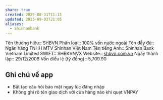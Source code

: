 ```yaml
---
share: true
created: 2025-08-31T11:15
updated: 2025-09-03T21:05
aliases:
  - Shinhanbank
---
```

Tên thương hiệu:: SHBVN
Phân loại:: [100% vốn nước ngoài](100%25%20v%E1%BB%91n%20n%C6%B0%E1%BB%9Bc%20ngo%C3%A0i.md)
Tên đầy đủ:: Ngân hàng TNHH MTV Shinhan Việt Nam
Tên tiếng Anh:: Shinhan Bank Vietnam Limited
SWIFT:: SHBKVNVX
Website:: [shbvn.com.vn](shbvn.com.vn)
Ngày thành lập:: 29/12/2008
Vốn điều lệ (tỷ đồng):: 5,709.90

## Ghi chú về app
- Bắt tạo câu hỏi bảo mật ngay lúc đăng nhập 
- Không ghi rõ tên giao dịch với cửa hàng nào khi quẹt VNPAY